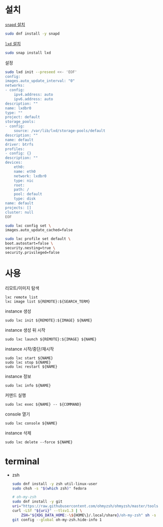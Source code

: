 # 설치
[`snapd` 설치](https://snapcraft.io/docs/installing-snap-on-fedora)
```sh
sudo dnf install -y snapd
```
[`lxd` 설치](https://linuxcontainers.org/lxd/docs/latest/installing/)
```sh
sudo snap install lxd
```
설정
```sh
sudo lxd init --preseed <<- 'EOF'
config:
images.auto_update_interval: "0"
networks:
- config:
	ipv4.address: auto
	ipv6.address: auto
description: ""
name: lxdbr0
type: ""
project: default
storage_pools:
- config:
	source: /var/lib/lxd/storage-pools/default
description: ""
name: default
driver: btrfs
profiles:
- config: {}
description: ""
devices:
	eth0:
	name: eth0
	network: lxdbr0
	type: nic
	root:
	path: /
	pool: default
	type: disk
name: default
projects: []
cluster: null
EOF

sudo lxc config set \
images.auto_update_cached=false

sudo lxc profile set default \
boot.autostart=false \
security.nesting=true \
security.privileged=false
```
# 사용
리모트/이미지 탐색
```
lxc remote list
lxc image list ${REMOTE}:${SEARCH_TERM}
```
instance 생성
```
sudo lxc init ${REMOTE}:${IMAGE} ${NAME}
```
instance 생성 뒤 시작
```
sudo lxc launch ${REMOTE}:${IMAGE} ${NAME}
```
instance 시작/중단/재시작
```
sudo lxc start ${NAME}
sudo lxc stop ${NAME}
sudo lxc restart ${NAME}
```
instance 정보
```
sudo lxc info ${NAME}
```
커맨드 실행
```
sudo lxc exec ${NAME} -- ${COMMAND}
```
console 열기
```
sudo lxc console ${NAME}
```
instance 삭제
```
sudo lxc delete --force ${NAME}
```

# terminal
- zsh
	```sh
	sudo dnf install -y zsh util-linux-user
	sudo chsh -s "$(which zsh)" fedora

	# oh-my-zsh
	sudo dnf install -y git
	uri="https://raw.githubusercontent.com/ohmyzsh/ohmyzsh/master/tools/install.sh"
	curl -LSf "${uri}" --tlsv1.3 | \
		ZSH="${XDG_DATA_HOME:-\${HOME\}/.local/share}/oh-my-zsh" sh -s -- --unattended
	git config --global oh-my-zsh.hide-info 1
	```
